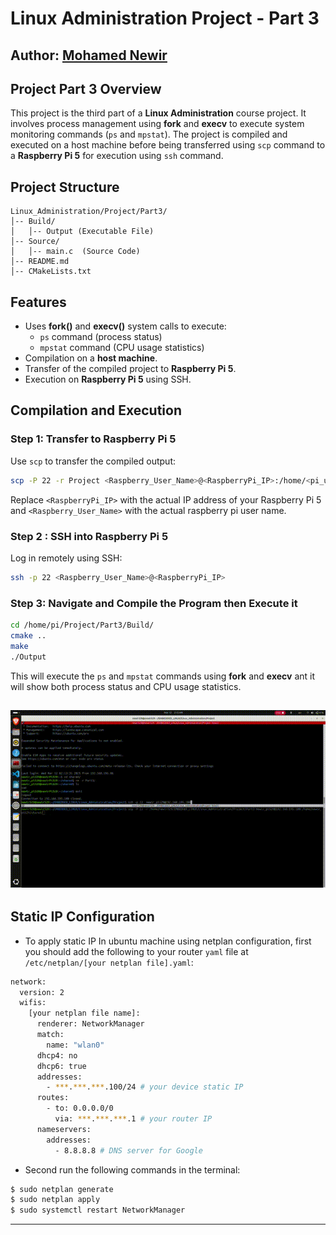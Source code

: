 # Linux Administration Project - Part 3
## Author: [Mohamed Newir](https://www.linkedin.com/in/mohamed-newir-a8a572182)

## Project Part 3 Overview
This project is the third part of a **Linux Administration** course project. It involves process management using **fork** and **execv** to execute system monitoring commands (`ps` and `mpstat`). The project is compiled and executed on a host machine before being transferred using `scp` command to a **Raspberry Pi 5** for execution using `ssh` command.

## Project Structure
```
Linux_Administration/Project/Part3/
│-- Build/
│   │-- Output (Executable File)
│-- Source/
│   │-- main.c  (Source Code)
│-- README.md
│-- CMakeLists.txt
```

## Features
- Uses **fork()** and **execv()** system calls to execute:
  - `ps` command (process status)
  - `mpstat` command (CPU usage statistics)
- Compilation on a **host machine**.
- Transfer of the compiled project to **Raspberry Pi 5**.
- Execution on **Raspberry Pi 5** using SSH.


## Compilation and Execution

### Step 1: Transfer to Raspberry Pi 5
Use `scp` to transfer the compiled output:
```sh
scp -P 22 -r Project <Raspberry_User_Name>@<RaspberryPi_IP>:/home/<pi_user>/
```
Replace `<RaspberryPi_IP>` with the actual IP address of your Raspberry Pi 5 and `<Raspberry_User_Name>` with the actual raspberry pi user name.

### Step 2 : SSH into Raspberry Pi 5
Log in remotely using SSH:
```sh
ssh -p 22 <Raspberry_User_Name>@<RaspberryPi_IP>
```

### Step 3: Navigate and Compile the Program then Execute it
```sh
cd /home/pi/Project/Part3/Build/
cmake ..
make 
./Output
```
This will execute the `ps` and `mpstat` commands using **fork** and **execv** ant it will show both process status and CPU usage statistics.

![ Testing Part 3 in Linux Administration Project ](Video/demo.gif)
---

## Static IP Configuration

- To apply static IP In ubuntu machine using netplan configuration, first you should add the following to your router `yaml` file at `/etc/netplan/[your netplan file].yaml`:

```sh
network:
  version: 2
  wifis:
    [your netplan file name]:
      renderer: NetworkManager
      match:
        name: "wlan0"
      dhcp4: no
      dhcp6: true
      addresses:
        - ***.***.***.100/24 # your device static IP
      routes:
        - to: 0.0.0.0/0
          via: ***.***.***.1 # your router IP
      nameservers:
        addresses:
          - 8.8.8.8 # DNS server for Google
```

- Second run the following commands in the terminal:
```sh
$ sudo netplan generate
$ sudo netplan apply
$ sudo systemctl restart NetworkManager
```

---